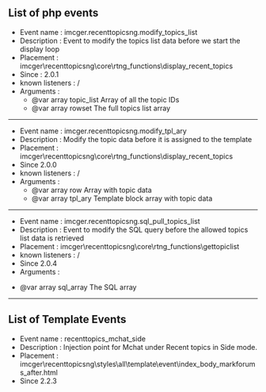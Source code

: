 ## List of php events

* Event name :  imcger.recenttopicsng.modify_topics_list
* Description : Event to modify the topics list data before we start the display loop
* Placement : imcger\recenttopicsng\core\rtng_functions\display_recent_topics
* Since : 2.0.1
* known listeners :  /
* Arguments :
  - @var   array    topic_list        Array of all the topic IDs
  - @var   array    rowset            The full topics list array

-----------

* Event name :  imcger.recenttopicsng.modify_tpl_ary
* Description : Modify the topic data before it is assigned to the template
* Placement : imcger\recenttopicsng\core\rtng_functions\display_recent_topics
* Since 2.0.0
* known listeners :  /
* Arguments :
  - @var   array    row            Array with topic data
  - @var   array    tpl_ary        Template block array with topic data

-----------

* Event name :  imcger.recenttopicsng.sql_pull_topics_list
* Description : Event to modify the SQL query before the allowed topics list data is retrieved
* Placement : imcger\recenttopicsng\core\rtng_functions\gettopiclist
* known listeners :  /
* Since 2.0.4
* Arguments :
 - @var   array    sql_array        The SQL array
 
-----------

## List of Template Events

* Event name : recenttopics_mchat_side
* Description : Injection point for Mchat under Recent topics in Side mode.
* Placement : imcger\recenttopicsng\styles\all\template\event\index_body_markforums_after.html
* Since 2.2.3

